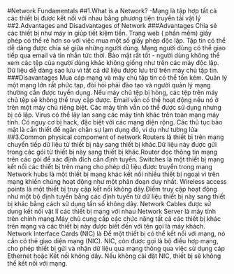 #Network Fundamentals
##1.What is a Network?
-Mạng là tập hợp tất cả các thiết bị được kết nối với nhau bằng phương tiện truyền tải vật lý
##2.Advantages and Disadvantages of Network 
###Advantages 
Chia sẻ các thiết bị như máy in giúp tiết kiệm tiền.
Trang web ( phần mềm) giấy phép có thể rẻ hơn so với việc mua một số giấy phép độc lập.
Tập tin có thể dễ dàng được chia sẻ giữa những người dùng.
Mạng người dùng có thể giao tiếp qua email và tin nhắn tức thời.
Bảo mật rất tốt - người dùng không thể xem các tệp của người dùng khác không giống như trên các máy độc lập.
Dữ liệu dễ dàng sao lưu vì tất cả dữ liệu được lưu trữ trên máy chủ tập tin.
###Disavantages 
Mua cáp mạng và máy chủ tập tin có thể tốn kém.
Quản lý một mạng lớn rất phức tạp, đòi hỏi phải đào tạo và người quản lý mạng thường cần được tuyển dụng.
Nếu máy chủ tệp bị hỏng, các tệp trên máy chủ tệp sẽ không thể truy cập được. Email vẫn có thể hoạt động nếu nó ở trên một máy chủ riêng biệt. Các máy tính vẫn có thể được sử dụng nhưng bị cô lập.
Virus có thể lây lan sang các máy tính khác trên toàn mạng máy tính.
Có nguy cơ bị hack, đặc biệt với các mạng diện rộng. Các thủ tục bảo mật là cần thiết để ngăn chặn sự lạm dụng đó, ví dụ như tường lửa
##3.Common physical compoment of network
Routers là thiết bị trên mạng chuyển tiếp dữ liệu từ thiết bị này sang thiết bị khác.Dữ liệu này được gửi trong các gói từ thiết bị này sang thiết bị khác.Router đọc thông tin  mạng trên các gói để xác định đích cần định tuyến.
Switches là một thiết bị mạng kết nối các thiết bị trên mạng cho phép dữ liệu được truyền trong mạng 
Network hubs là một thiết bị mạng khác kết nối nhiều thiết bị ngoại vi trên mạng khiến chúng hoạt động như một phân đoạn duy nhất.
Wireless access points là một thiết bị truy cập kết nối không dây.Điểm truy cập hoạt động như một bộ định tuyến bằng các định tuyến từ dữ liệu thiết bị này sang thiết bị khác bằng cách sử dụng tần số không dây.
Network Cables được sử dụng kết nối vật lí các thiết bị mạng với nhau 
Network Server là máy tính trên chính mạng.Máy chủ cung cấp các chức năng tất cả các thiết bị khác trên mạng và các thiết bị này được biết đến với tên gọi là máy khách.
Network Interface Cards (NIC) là Để một thiết bị có thể kết nối với mạng, nó cần có thẻ giao diện mạng (NIC). NIC, còn được gọi là bộ điều hợp mạng, cho phép thiết bị gửi và nhận dữ liệu qua mạng thông qua việc sử dụng cáp Ethernet hoặc Kết nối không dây. 
Nếu không cài đặt NIC, thiết bị sẽ không thể kết nối với mạng.




